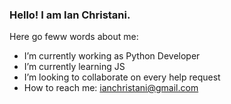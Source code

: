 ### Hello! I am Ian Christani.

Here go feww words about me:

- I’m currently working as Python Developer
- I’m currently learning JS
- I’m looking to collaborate on every help request
- How to reach me: ianchristani@gmail.com

